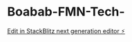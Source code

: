 # Boabab-FMN-Tech-

[Edit in StackBlitz next generation editor ⚡️](https://stackblitz.com/~/github.com/nyashaushe/Boabab-FMN-Tech-)